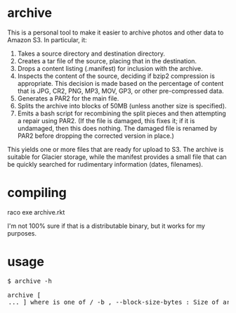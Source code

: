 archive
===

This is a personal tool to make it easier to archive photos and other data to Amazon S3. In particular, it:

1. Takes a source directory and destination directory.
1. Creates a tar file of the source, placing that in the destination.
1. Drops a content listing (.manifest) for inclusion with the archive.
1. Inspects the content of the source, deciding if bzip2 compression is appropriate. This decision is made based on the percentage of content that is JPG, CR2, PNG, MP3, MOV, GP3, or other pre-compressed data.
1. Generates a PAR2 for the main file.
1. Splits the archive into blocks of 50MB (unless another size is specified).
1. Emits a bash script for recombining the split pieces and then attempting a repair using PAR2. (If the file is damaged, this fixes it; if it is undamaged, then this does nothing. The damaged file is renamed by PAR2 before dropping the corrected version in place.)

This yields one or more files that are ready for upload to S3. The archive is suitable for Glacier storage, while the manifest provides a small file that can be quickly searched for rudimentary information (dates, filenames).

compiling
===
raco exe archive.rkt

I'm not 100% sure if that is a distributable binary, but it works for my purposes.

usage
===
<pre>
$ archive -h

archive [ <option> ... ] <src> <dst>
 where <option> is one of
/ -b <bs>, --block-size-bytes <bs> : Size of archive blocks (in bytes)
\ -m <mbs>, --block-size-mb <mbs> : Size of archive blocks (in megabytes)
  -t <t>, --tag <t> : Identifier tag for archive.
  -y <y>, --year <y> : Year data was generated
  -r <r>, --redundancy <r> : Percent redundancy in PAR2 files.
  --threshold <th> : Percent compressible in a tree before we bzip. 0.75 is the default.
  -c, --compress : Compress with BZIP2.
  --help, -h : Show this help
  -- : Do not treat any remaining argument as a switch (at this level)
 /|\ Brackets indicate mutually exclusive options.
 Multiple single-letter switches can be combined after one `-'; for
  example: `-h-' is the same as `-h --'
</pre>